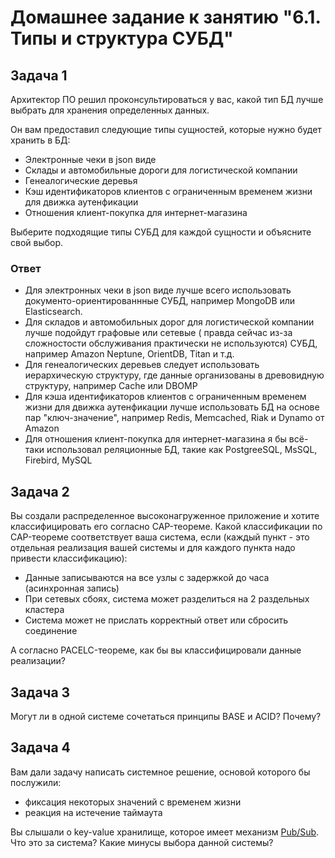 # Домашнее задание к занятию "6.1. Типы и структура СУБД"

## Задача 1

Архитектор ПО решил проконсультироваться у вас, какой тип БД 
лучше выбрать для хранения определенных данных.

Он вам предоставил следующие типы сущностей, которые нужно будет хранить в БД:

- Электронные чеки в json виде
- Склады и автомобильные дороги для логистической компании
- Генеалогические деревья
- Кэш идентификаторов клиентов с ограниченным временем жизни для движка аутенфикации
- Отношения клиент-покупка для интернет-магазина

Выберите подходящие типы СУБД для каждой сущности и объясните свой выбор.

### Ответ
- Для электронных чеки в json виде лучше всего использовать документо-ориентированнные СУБД, например MongoDB или Elasticsearch.
- Для складов и автомобильных дорог для логистической компании лучше подойдут графовые или сетевые ( правда сейчас из-за сложностости обслуживания практически не используются) СУБД, например Amazon Neptune, OrientDB, Titan и т.д.
- Для генеалогических деревьев следует использовать иерархическую структуру, где данные организованы в древовидную структуру, например Cache или DBOMP
- Для кэша идентификаторов клиентов с ограниченным временем жизни для движка аутенфикации лучше использовать БД на основе пар "ключ-значение", например Redis, Memcached, Riak и Dynamo от Amazon
- Для отношения клиент-покупка для интернет-магазина я бы всё-таки использовал реляционные БД, такие как PostgreeSQL, MsSQL, Firebird, MySQL

## Задача 2

Вы создали распределенное высоконагруженное приложение и хотите классифицировать его согласно 
CAP-теореме. Какой классификации по CAP-теореме соответствует ваша система, если 
(каждый пункт - это отдельная реализация вашей системы и для каждого пункта надо привести классификацию):

- Данные записываются на все узлы с задержкой до часа (асинхронная запись)
- При сетевых сбоях, система может разделиться на 2 раздельных кластера
- Система может не прислать корректный ответ или сбросить соединение

А согласно PACELC-теореме, как бы вы классифицировали данные реализации?

## Задача 3

Могут ли в одной системе сочетаться принципы BASE и ACID? Почему?

## Задача 4

Вам дали задачу написать системное решение, основой которого бы послужили:

- фиксация некоторых значений с временем жизни
- реакция на истечение таймаута

Вы слышали о key-value хранилище, которое имеет механизм [Pub/Sub](https://habr.com/ru/post/278237/). 
Что это за система? Какие минусы выбора данной системы?
